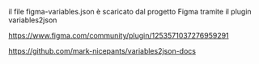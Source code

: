 il file figma-variables.json è scaricato dal progetto Figma tramite il plugin variables2json

https://www.figma.com/community/plugin/1253571037276959291

https://github.com/mark-nicepants/variables2json-docs

